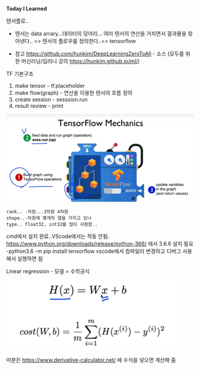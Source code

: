
**Today I Learned**

텐서플로..

- 텐서는 data arrary...데이터의 덩어리...
여러 텐서의 연산을 거치면서 결과물을 찾아낸다..
=> 텐서의 플로우를 정의한다..=> tensorflow

* 참고
https://github.com/hunkim/DeepLearningZeroToAll - 소스 
(모두를 위한 머신러닝/딥러니 강의 https://hunkim.github.io/ml/)

TF 기본구조
1. make tensor - tf.placeholder
2. make flow(graph) - 연산을 이용한 텐서의 흐름 정의
3. create session -   sesssion.run
4. result review - print

![](./IMG/01_base.PNG)
      
    rank.. -차원...3차원 4차원
    shape..-차원에 몇개의 열을 가지고 있나
    type.. float32, int32를 많이 사용함.. 

cmd에서 설치 완료..VScode에서는 작동 안됨.
https://www.python.org/downloads/release/python-366/ 에서 3.6.6 설치 필요
-python3.6 -m pip install tensorflow
vscode에서 컴파일러 변경하고 디버그 사용해서 실행하면 됨

Linear regression - 모델 = 수학공식

![](./IMG/02_linear_regression_cost.PNG)

미분은 https://www.derivative-calculator.net/ 에 수식을 넣으면 계산해 줌


 
